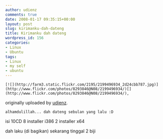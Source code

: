 ```yaml
---
author: udienz
comments: true
date: 2008-01-17 09:35:15+00:00
layout: post
slug: kirimanku-dah-dateng
title: Kirimanku dah dateng
wordpress_id: 156
categories:
- Linux
- Ubuntu
tags:
- Linux
- my self
- ubuntu
---
```


	[![](http://farm3.static.flickr.com/2195/2199496934_2d24cbb787.jpg)](http://www.flickr.com/photos/8293846@N08/2199496934/)[](http://www.flickr.com/photos/8293846@N08/2199496934/),




originally uploaded by [udienz](http://www.flickr.com/people/8293846@N08/).




	alhamdulillah... dah dateng sebulan yang lalu :D


isi 10CD
8 installer i386
2 installer x64

dah laku (di bagikan) sekarang tinggal 2 biji
